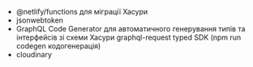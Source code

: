 - @netlify/functions для міграції Хасури
- jsonwebtoken
- GraphQL Code Generator для автоматичного генерування типів та інтерфейсів зі схеми Хасури graphql-request typed SDK (npm run codegen  кодогенерація)
- cloudinary  